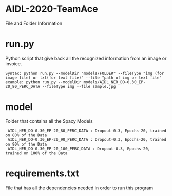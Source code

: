 # AIDL-2020-TeamAce
File and Folder Information

# run.py 
Python script that give back all the recognized information from an image or invoice.
         
    Syntax: python run.py --modelDir "models/FOLDER" --fileType "img (for image file) or txt(for text file)" --file "path of img or text file"
    example: python run.py --modelDir models/AIDL_NER_DO-0.30_EP-20_80_PERC_DATA --fileType img --file sample.jpg
         
# model
Folder that contains all the Spacy Models

     AIDL_NER_DO-0.30_EP-20_80_PERC_DATA : Dropout-0.3, Epochs-20, trained on 80% of the Data
     AIDL_NER_DO-0.30_EP-20_90_PERC_DATA : Dropout-0.3, Epochs-20, trained on 90% of the Data
     AIDL_NER_DO-0.30_EP-20_100_PERC_DATA : Dropout-0.3, Epochs-20, trained on 100% of the Data
     
# requirements.txt
File that has all the dependencies needed in order to run this program
